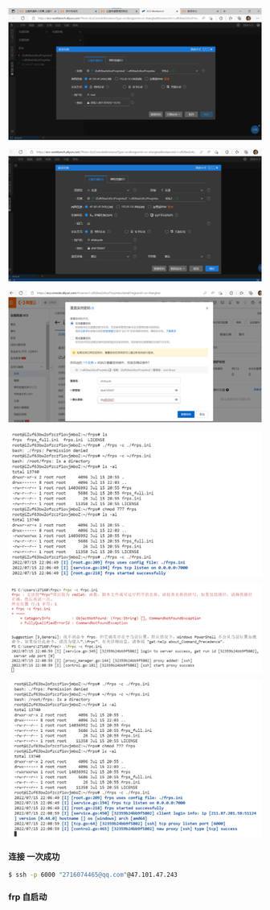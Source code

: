 ![](images/2022-07-15-16-19-07.png)

![](images/2022-07-15-16-28-13.png)

![](images/2022-07-15-16-32-21.png)

![](images/2022-07-15-22-13-14.png)

![](images/2022-07-15-22-10-39.png)

![](images/2022-07-15-22-12-12.png)


### 连接 一次成功
```bash
$ ssh -p 6000 "2716074465@qq.com"@47.101.47.243
```

### frp 自启动
